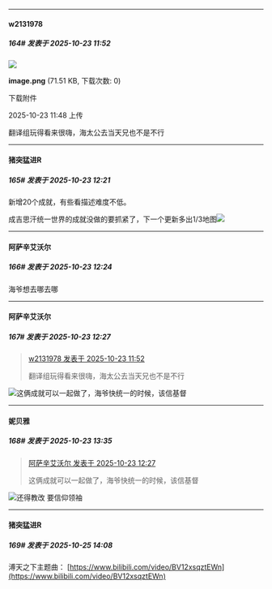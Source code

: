 ﻿
*****

####  w2131978  
##### 164#       发表于 2025-10-23 11:52

<img src="https://img.stage1st.com/forum/202510/23/114846yrv4vv5m8f44e358.png" referrerpolicy="no-referrer">

<strong>image.png</strong> (71.51 KB, 下载次数: 0)

下载附件

2025-10-23 11:48 上传

翻译组玩得看来很嗨，海太公去当天兄也不是不行


*****

####  猪突猛进R  
##### 165#       发表于 2025-10-23 12:21

新增20个成就，有些看描述难度不低。

成吉思汗统一世界的成就没做的要抓紧了，下一个更新多出1/3地图<img src="https://static.stage1st.com/image/smiley/face2017/067.png" referrerpolicy="no-referrer">

*****

####  阿萨辛艾沃尔  
##### 166#       发表于 2025-10-23 12:24

海爷想去哪去哪 


*****

####  阿萨辛艾沃尔  
##### 167#       发表于 2025-10-23 12:27

<blockquote><a href="httphttps://stage1st.com/2b/forum.php?mod=redirect&amp;goto=findpost&amp;pid=68613448&amp;ptid=2249536" target="_blank">w2131978 发表于 2025-10-23 11:52</a>

翻译组玩得看来很嗨，海太公去当天兄也不是不行</blockquote>
<img src="https://static.stage1st.com/image/smiley/face2017/051.png" referrerpolicy="no-referrer">这俩成就可以一起做了，海爷快统一的时候，该信基督


*****

####  妮贝雅  
##### 168#       发表于 2025-10-23 13:35

<blockquote><a href="httphttps://stage1st.com/2b/forum.php?mod=redirect&amp;goto=findpost&amp;pid=68613639&amp;ptid=2249536" target="_blank">阿萨辛艾沃尔 发表于 2025-10-23 12:27</a>

这俩成就可以一起做了，海爷快统一的时候，该信基督</blockquote>
<img src="https://static.stage1st.com/image/smiley/face2017/005.png" referrerpolicy="no-referrer">还得教改 要信仰领袖


*****

####  猪突猛进R  
##### 169#       发表于 2025-10-25 14:08

溥天之下主题曲：
[https://www.bilibili.com/video/BV12xsqztEWn](https://www.bilibili.com/video/BV12xsqztEWn)

